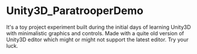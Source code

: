 # Unity3D_ParatrooperDemo
It's a toy project experiment built during the initial days of learning Unity3D with minimalistic graphics and controls. Made with a quite old version of Unity3D editor which might or might not support the latest editor. Try your luck.
